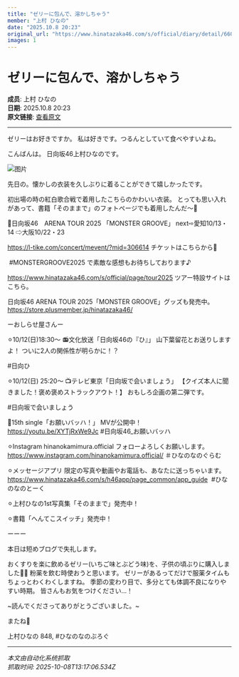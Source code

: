 ```yaml
---
title: "ゼリーに包んで、溶かしちゃう"
member: "上村 ひなの"
date: "2025.10.8 20:23"
original_url: "https://www.hinatazaka46.com/s/official/diary/detail/66035?ima=0000&cd=member"
images: 1
---
```


# ゼリーに包んで、溶かしちゃう

**成员**: 上村 ひなの  
**日期**: 2025.10.8 20:23  
**原文链接**: [查看原文](https://www.hinatazaka46.com/s/official/diary/detail/66035?ima=0000&cd=member)

---

ゼリーはお好きですか。
私は好きです。つるんとしていて食べやすいよね。


こんばんは。
日向坂46上村ひなのです。

![图片](https://cdn.hinatazaka46.com/files/14/diary/official/member/moblog/202510/mobqJDqo2.jpg)

先日の。懐かしの衣装を久しぶりに着ることができて嬉しかったです。





初出場の時の紅白歌合戦で着用したこちらのかわいい衣装。
とっても思い入れがあって、書籍「そのままで」のフォトページでも着用したんだ〜🤍













📢日向坂46　ARENA TOUR 2025
「MONSTER GROOVE」
next⇨愛知10/13・14
⇨大阪10/22・23

https://l-tike.com/concert/mevent/?mid=306614
チケットはこちらから🎫




 #MONSTERGROOVE2025
で素敵な感想もお待ちしております♪

https://www.hinatazaka46.com/s/official/page/tour2025
ツアー特設サイトはこちら。




日向坂46 ARENA TOUR 2025「MONSTER GROOVE」グッズも発売中。
https://store.plusmember.jp/hinatazaka46/







ーおしらせ屋さんー

⚪︎10/12(日)18:30〜
📻文化放送「日向坂46の『ひ』」
山下葉留花とお送りしますよ！
ついに2人の関係性が明らかに！？

#日向ひ

⚪︎10/12(日) 25:20〜
📺テレビ東京「日向坂で会いましょう」
【クイズ本人に聞きました！褒め褒めストラックアウト！】
おもしろ企画の第二弾です。

#日向坂で会いましょう


🎥15th single「お願いバッハ！」
MVが公開中！
https://youtu.be/XYTjRxWe9Jc
#日向坂46_お願いバッハ



⚪︎Instagram
hinanokamimura.official
フォローよろしくお願いします。
https://www.instagram.com/hinanokamimura.official/
＃ひなのなのぐらむ



⚪︎メッセージアプリ
限定の写真や動画やお電話も、あなたに送っちゃいます。
https://www.hinatazaka46.com/s/h46app/page_common/app_guide
 #ひなのなのとーく



︎⚪︎上村ひなの1st写真集「そのままで」発売中！


⚪︎書籍「へんてこスイッチ」発売中！



︎ーーー













本日は短めブログで失礼します。



おくすりを楽に飲めるゼリー(いちご味とぶどう味)を、子供の頃ぶりに購入しました👶🏻
粉薬を飲む時使おうと思います。
ゼリーがあるってだけで服薬タイムもちょっとわくわくしますね。
季節の変わり目で、多分とても体調不良になりやすい時期。
皆さんもお気をつけください…！



~読んでくださってありがとうございました。~

またね🪽

上村ひなの
848,
#ひなのなのぶろぐ

---

*本文由自动化系统抓取*  
*抓取时间: 2025-10-08T13:17:06.534Z*
